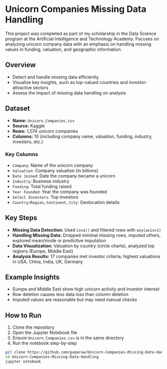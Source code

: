 # Unicorn Companies Missing Data Handling

This project was completed as part of my scholarship in the Data Science program at the Artificial Intelligence and Technology Academy. Focuses on analyzing unicorn company data with an emphasis on handling missing values in funding, valuation, and geographic information.

## Overview
 
- Detect and handle missing data efficiently  
- Visualize key insights, such as top-valued countries and investor-attractive sectors  
- Assess the impact of missing data handling on analysis

## Dataset

- **Name:** `Unicorn_Companies.csv`
- **Source:** Kaggle
- **Rows:** 1,074 unicorn companies
- **Columns:** 10 (including company name, valuation, funding, industry, investors, etc.)

### Key Columns

- `Company`: Name of the unicorn company  
- `Valuation`: Company valuation (in billions)  
- `Date Joined`: Date the company became a unicorn  
- `Industry`: Business industry  
- `Funding`: Total funding raised  
- `Year Founded`: Year the company was founded  
- `Select Investors`: Top investors  
- `Country/Region`, `Continent`, `City`: Geolocation details  

## Key Steps

- **Missing Data Detection:** Used `isna()` and filtered rows with `any(axis=1)`  
- **Handling Missing Data:** Dropped minimal missing rows, imputed others, explored mean/mode or predictive imputation  
- **Data Visualization:** Valuation by country (circle charts), analyzed top regions (Europe, Middle East)  
- **Analysis Results:** 17 companies met investor criteria; highest valuations in USA, China, India, UK, Germany

## Example Insights

- Europe and Middle East show high unicorn activity and investor interest  
- Row deletion causes less data loss than column deletion  
- Imputed values are reasonable but may need manual checks

## How to Run

1. Clone the repository  
2. Open the Jupyter Notebook file  
3. Ensure `Unicorn_Companies.csv` is in the same directory  
4. Run the notebook step-by-step

```bash
git clone https://github.com/gumaruw/Unicorn-Companies-Missing-Data-Handling.git
cd Unicorn-Companies-Missing-Data-Handling
jupyter notebook

```
